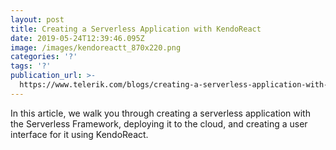 ```yaml
---
layout: post
title: Creating a Serverless Application with KendoReact
date: 2019-05-24T12:39:46.095Z
image: /images/kendoreactt_870x220.png
categories: '?'
tags: '?'
publication_url: >-
  https://www.telerik.com/blogs/creating-a-serverless-application-with-kendoreact
---
```

In this article, we walk you through creating a serverless application with the Serverless Framework, deploying it to the cloud, and creating a user interface for it using KendoReact.
